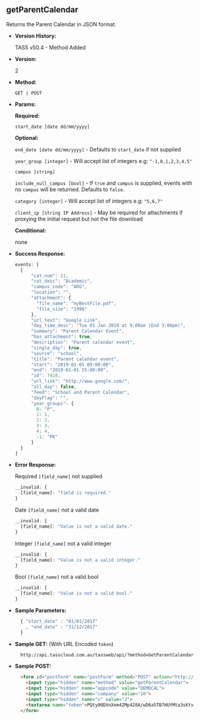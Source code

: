 **getParentCalendar**
----
  Returns the Parent Calendar in JSON format.

* **Version History:**

  TASS v50.4 - Method Added
     
* **Version:**

  2

* **Method:**

  `GET | POST`
  
*  **Params:**

   **Required:**
 
   `start_date [date dd/mm/yyyy]`
   
   **Optional:**
 
   `end_date [date dd/mm/yyyy]` - Defaults to `start_date` if not supplied
   
   `year_group [integer]` - Will accept list of integers e.g: `"-1,0,1,2,3,4,5"`
   
   `campus [string]`
   
   `include_null_campus [bool]` - If `true` and `campus` is supplied, events with no `campus` will be returned. Defaults to `false`.

   `category [integer]` - Will accept list of integers e.g: `"5,6,7"`

   `client_ip [string IP Address]` - May be required for attachments if proxying the initial request but not the file download

   **Conditional:**

   none

* **Success Response:**

    ```javascript
    events: [
      {
          "cat_num": 11,
          "cat_desc": "Academic",
          "campus_code": "ARG",
          "location": "",
          "attachment": {
            "file_name": "myBestFile.pdf",
            "file_size": "1998"
          },
          "url_text": "Google Link",
          "day_time_desc": "Tue 01 Jan 2019 at 9:00am (End 3:00pm)",
          "summary": "Parent Calendar Event",
          "has_attachment": true,
          "description": "Parent calendar event",
          "single_day": true,
          "source": "school",
          "title": "Parent calendar event",
          "start": "2019-01-01 09:00:00",
          "end": "2019-01-01 15:00:00",
          "id": 7410,
          "url_link": "http://www.google.com/",
          "all_day": false,
          "feed": "School and Parent Calendar",
          "dayFlag": "",
          "year_groups": {
            0: "P",
            1: 1,
            2: 2,
            3: 3,
            4: 4,
            -1: "PK"
          }
      }
  ] 
  ```
 
* **Error Response:**

    Required `[field_name]` not supplied
    ```javascript
    __invalid: {
      [field_name]: "field is required."
    }
    ```
    
    Date `[field_name]` not a valid date
    ```javascript
    __invalid: {
      [field_name]: "Value is not a valid date."
    }
    ```
    
    Integer `[field_name]` not a valid integer
    ```javascript
    __invalid: {
      [field_name]: "Value is not a valid integer."
    }
    ```

    Bool `[field_name]` not a valid bool
    ```javascript
    __invalid: {
      [field_name]: "Value is not a valid bool."
    }
    
* **Sample Parameters:**

  ```javascript
    { "start_date" : "01/01/2017" 
      , "end_date" : "31/12/2017" 
    }
  ```

* **Sample GET:** (With URL Encoded `token`)

  ```HTML
    http://api.tasscloud.com.au/tassweb/api/?method=GetParentCalendar&appcode=DEMOCAL&company=10&v=2&token=PQty00DXnXem4ZMp428A%2FwD6a5TB7HUYMta3sKtv89XwPsa%2FeB2RtUrAA5%2FWSxTA%2F%2Bm30VOCYMahvOVWTkTOmFJKzT8N67mvjRyULtu51I4%3D
  ```
  
* **Sample POST:**

  ```HTML
    <form id="postForm" name="postForm" method="POST" action="http://api.tasscloud.com.au/tassweb/api/">
      <input type="hidden" name="method" value="getParentCalendar">
      <input type="hidden" name="appcode" value="DEMOCAL">
      <input type="hidden" name="company" value="10">
      <input type="hidden" name="v" value="2">
      <textarea name="token">PQty00DXnXem4ZMp428A/wD6a5TB7HUYMta3sKtv89XwPsa/eB2RtUrAA5/WSxTA/+m30VOCYMahvOVWTkTOmFJKzT8N67mvjRyULtu51I4=</textarea>
    </form>
  ```
